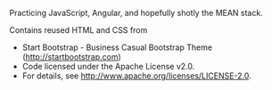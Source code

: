 Practicing JavaScript, Angular, and hopefully shotly the MEAN stack.

Contains reused HTML and CSS from 
 * Start Bootstrap - Business Casual Bootstrap Theme (http://startbootstrap.com)
 * Code licensed under the Apache License v2.0.
 * For details, see http://www.apache.org/licenses/LICENSE-2.0.


